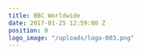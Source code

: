 ```yaml
---
title: BBC Worldwide
date: 2017-01-25 12:59:00 Z
position: 0
logo_image: "/uploads/logo-003.png"
---
```


